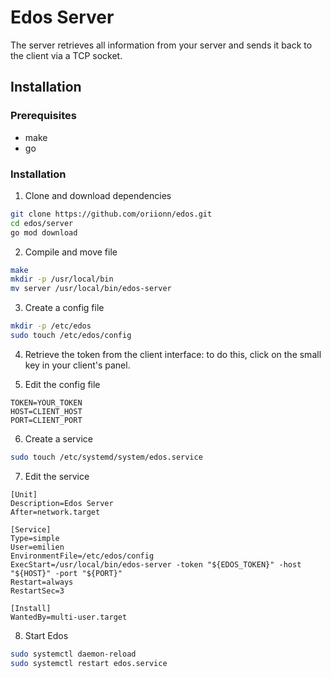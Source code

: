 # Edos Server
The server retrieves all information from your server and sends it back to the client via a TCP socket.

## Installation
### Prerequisites
- make
- go

### Installation
1. Clone and download dependencies
```sh
git clone https://github.com/oriionn/edos.git
cd edos/server
go mod download
```

2. Compile and move file
```sh
make
mkdir -p /usr/local/bin
mv server /usr/local/bin/edos-server
```

3. Create a config file
```sh
mkdir -p /etc/edos
sudo touch /etc/edos/config
```

4. Retrieve the token from the client interface: to do this, click on the small key in your client's panel.

5. Edit the config file
```
TOKEN=YOUR_TOKEN
HOST=CLIENT_HOST
PORT=CLIENT_PORT
```

6. Create a service
```sh
sudo touch /etc/systemd/system/edos.service
```

7. Edit the service
```
[Unit]
Description=Edos Server
After=network.target

[Service]
Type=simple
User=emilien
EnvironmentFile=/etc/edos/config
ExecStart=/usr/local/bin/edos-server -token "${EDOS_TOKEN}" -host "${HOST}" -port "${PORT}"
Restart=always
RestartSec=3

[Install]
WantedBy=multi-user.target
```

8. Start Edos
```sh
sudo systemctl daemon-reload
sudo systemctl restart edos.service
```
